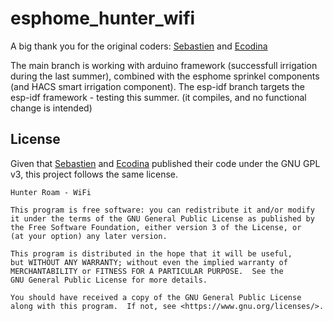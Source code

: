 # esphome_hunter_wifi

A big thank you for the original coders: [Sebastien](https://github.com/seb821/OpenSprinkler-Firmware-Hunter) and [Ecodina](https://github.com/ecodina/hunter-wifi)

The main branch is working with arduino framework (successfull irrigation during the last summer), combined with the esphome sprinkel components (and HACS smart irrigation component).
The esp-idf branch targets the esp-idf framework - testing this summer. (it compiles, and no functional change is intended)

## License

Given that [Sebastien](https://github.com/seb821/OpenSprinkler-Firmware-Hunter) and [Ecodina](https://github.com/ecodina/hunter-wifi) published their code under the GNU GPL v3, this project follows the same license.

    Hunter Roam - WiFi
        
    This program is free software: you can redistribute it and/or modify
    it under the terms of the GNU General Public License as published by
    the Free Software Foundation, either version 3 of the License, or
    (at your option) any later version.
    
    This program is distributed in the hope that it will be useful,
    but WITHOUT ANY WARRANTY; without even the implied warranty of
    MERCHANTABILITY or FITNESS FOR A PARTICULAR PURPOSE.  See the
    GNU General Public License for more details.
    
    You should have received a copy of the GNU General Public License
    along with this program.  If not, see <https://www.gnu.org/licenses/>.
